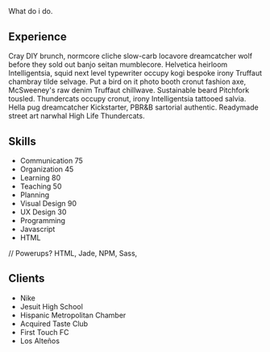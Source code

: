 ## 
What do i do. 

## Experience
Cray DIY brunch, normcore cliche slow-carb locavore dreamcatcher wolf before they sold out banjo seitan mumblecore. Helvetica heirloom Intelligentsia, squid next level typewriter occupy kogi bespoke irony Truffaut chambray tilde selvage. Put a bird on it photo booth cronut fashion axe, McSweeney's raw denim Truffaut chillwave. Sustainable beard Pitchfork tousled. Thundercats occupy cronut, irony Intelligentsia tattooed salvia. Hella pug dreamcatcher Kickstarter, PBR&B sartorial authentic. Readymade street art narwhal High Life Thundercats.  

## Skills
- Communication 75
- Organization 45
- Learning 80
- Teaching 50
- Planning
- Visual Design 90
- UX Design 30
- Programming 
- Javascript
- HTML

// Powerups?
HTML, Jade, NPM, Sass, 

## Clients
- Nike
- Jesuit High School
- Hispanic Metropolitan Chamber
- Acquired Taste Club
- First Touch FC
- Los Alteños


